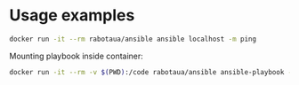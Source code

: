 # Usage examples

```bash
docker run -it --rm rabotaua/ansible ansible localhost -m ping
```

Mounting playbook inside container:

```bash
docker run -it --rm -v $(PWD):/code rabotaua/ansible ansible-playbook --ask-vault-pass playbook.yml -i inventory
```